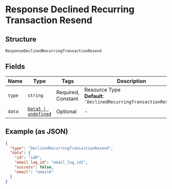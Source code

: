 
# Response Declined Recurring Transaction Resend

## Structure

`ResponseDeclinedRecurringTransactionResend`

## Fields

| Name | Type | Tags | Description |
|  --- | --- | --- | --- |
| `type` | `string` | Required, Constant | Resource Type<br>**Default**: `'DeclinedRecurringTransactionResend'` |
| `data` | [`Data5 \| undefined`](../../doc/models/data-5.md) | Optional | - |

## Example (as JSON)

```json
{
  "type": "DeclinedRecurringTransactionResend",
  "data": {
    "id": "id0",
    "email_log_id": "email_log_id2",
    "success": false,
    "email": "email6"
  }
}
```

